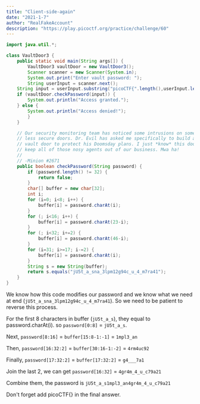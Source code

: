 ```yaml
---
title: "Client-side-again"
date: "2021-1-7"
author: "RealFakeAccount"
description: "https://play.picoctf.org/practice/challenge/60"
---
```


```java
import java.util.*;

class VaultDoor3 {
    public static void main(String args[]) {
        VaultDoor3 vaultDoor = new VaultDoor3();
        Scanner scanner = new Scanner(System.in);
        System.out.print("Enter vault password: ");
        String userInput = scanner.next();
	String input = userInput.substring("picoCTF{".length(),userInput.length()-1);
	if (vaultDoor.checkPassword(input)) {
	    System.out.println("Access granted.");
	} else {
	    System.out.println("Access denied!");
        }
    }

    // Our security monitoring team has noticed some intrusions on some of the
    // less secure doors. Dr. Evil has asked me specifically to build a stronger
    // vault door to protect his Doomsday plans. I just *know* this door will
    // keep all of those nosy agents out of our business. Mwa ha!
    //
    // -Minion #2671
    public boolean checkPassword(String password) {
        if (password.length() != 32) {
            return false;
        }
        char[] buffer = new char[32];
        int i;
        for (i=0; i<8; i++) {
            buffer[i] = password.charAt(i);
        }
        for (; i<16; i++) {
            buffer[i] = password.charAt(23-i);
        }
        for (; i<32; i+=2) {
            buffer[i] = password.charAt(46-i);
        }
        for (i=31; i>=17; i-=2) {
            buffer[i] = password.charAt(i);
        }
        String s = new String(buffer);
        return s.equals("jU5t_a_sna_3lpm12g94c_u_4_m7ra41");
    }
}

```

We know how this code modifies our password and we know what we need at end (`jU5t_a_sna_3lpm12g94c_u_4_m7ra41`). So we need to be patient to reverse this process.

For the first 8 characters in buffer (`jU5t_a_s`), they equal to password.charAt(i). so `password[0:8]` = `jU5t_a_s`.

Next, `password[8:16]` = `buffer[15:8-1:-1]` = `1mpl3_an`

Then, `password[16:32:2]` = `buffer[30:16-1:-2]` = `4rm4uc92`

Finally, `password[17:32:2]` = `buffer[17:32:2]` = `g4___7a1`

Join the last 2, we can get `password[16:32]` = `4gr4m_4_u_c79a21`

Combine them, the password is `jU5t_a_s1mpl3_an4gr4m_4_u_c79a21`

Don't forget add picoCTF{} in the final answer.